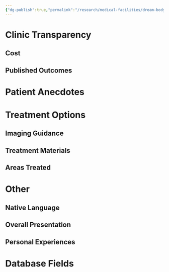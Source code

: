```yaml
---
{"dg-publish":true,"permalink":"/research/medical-facilities/dream-body-clinic-dbc/"}
---
```


# Clinic Transparency
## Cost

## Published Outcomes

# Patient Anecdotes

# Treatment Options
## Imaging Guidance

## Treatment Materials

## Areas Treated

# Other
## Native Language

## Overall Presentation

## Personal Experiences

# Database Fields